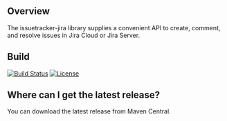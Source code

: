 ## Overview ##
The issuetracker-jira library supplies a convenient API to create, comment, and resolve issues in Jira Cloud or Jira Server.

## Build ##

[![Build Status](https://travis-ci.org/blackducksoftware/issuetracker-jira.svg?branch=master)](https://travis-ci.org/blackducksoftware/issuetracker-jira)
[![License](https://img.shields.io/badge/License-Apache%202.0-blue.svg)](https://opensource.org/licenses/Apache-2.0)

## Where can I get the latest release? ##
You can download the latest release from Maven Central.
